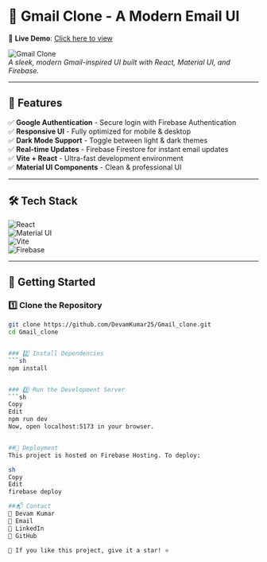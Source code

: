 # 📧 Gmail Clone - A Modern Email UI  

🚀 **Live Demo**: [Click here to view](https://clone-8183b.web.app/main)  

![Gmail Clone](https://user-images.githubusercontent.com/your-image-link-here)  
*A sleek, modern Gmail-inspired UI built with React, Material UI, and Firebase.*  

---

## 🎯 Features  
✅ **Google Authentication** - Secure login with Firebase Authentication  
✅ **Responsive UI** - Fully optimized for mobile & desktop  
✅ **Dark Mode Support** - Toggle between light & dark themes  
✅ **Real-time Updates** - Firebase Firestore for instant email updates  
✅ **Vite + React** - Ultra-fast development environment  
✅ **Material UI Components** - Clean & professional UI  

---

## 🛠 Tech Stack  
![React](https://img.shields.io/badge/React-18.2-blue?style=for-the-badge&logo=react)  
![Material UI](https://img.shields.io/badge/Material%20UI-React-blue?style=for-the-badge&logo=mui)  
![Vite](https://img.shields.io/badge/Vite-Fast%20Bundler-purple?style=for-the-badge&logo=vite)  
![Firebase](https://img.shields.io/badge/Firebase-Hosting-yellow?style=for-the-badge&logo=firebase)  

---

## 🚀 Getting Started  

### 1️⃣ Clone the Repository  
```sh
git clone https://github.com/DevamKumar25/Gmail_clone.git
cd Gmail_clone


### 2️⃣ Install Dependencies  
```sh
npm install


### 3️⃣ Run the Development Server
```sh
Copy
Edit
npm run dev
Now, open localhost:5173 in your browser.


##📌 Deployment
This project is hosted on Firebase Hosting. To deploy:

sh
Copy
Edit
firebase deploy

##📬 Contact
👤 Devam Kumar
📧 Email
🔗 LinkedIn
🔗 GitHub

🌟 If you like this project, give it a star! ⭐
